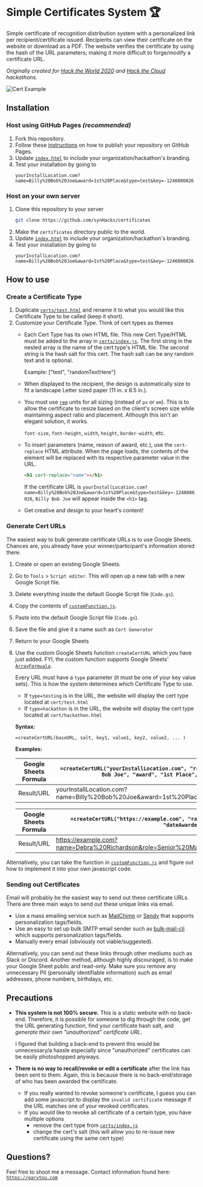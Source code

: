 # Simple Certificates System :trophy:

Simple certificate of recognition distribution system with a personalized link per recipient/certificate issued. Recipients can view their certificate on the website or download as a PDF. The website verifies the certificate by using the hash of the URL parameters; making it more difficult to forge/modify a certificate URL.

*Originally created for [Hack the World 2020](https://hacktheworld.synhacks.org/) and [Hack the Cloud](https://cloud.hackthefog.com/) hackathons.*

![Cert Example](https://user-images.githubusercontent.com/20099646/89026587-d1f01900-d2dd-11ea-894c-916935efe598.jpg)


## Installation

### Host using GitHub Pages *(recommended)*
1. Fork this repository.
2. Follow these [instructions](https://docs.github.com/en/github/working-with-github-pages/creating-a-github-pages-site#creating-your-sites) on how to publish your repository on GitHub Pages.
3. Update [`index.html`](index.html) to include your organization/hackathon's branding.
4. Test your installation by going to
   ```
   yourInstallLocation.com?name=Billy%20Bob%20Joe&award=1st%20Place&type=test&key=-1246086026
   ```

### Host on your own server

1. Clone this repository to your server
   ```bash
   git clone https://github.com/synHacks/certificates
   ```
2. Make the `certificates` directory public to the world.
3. Update [`index.html`](index.html) to include your organization/hackathon's branding.
4. Test your installation by going to
   ```
   yourInstallLocation.com?name=Billy%20Bob%20Joe&award=1st%20Place&type=test&key=-1246086026
   ```

## How to use
### Create a Certificate Type
1. Duplicate [`certs/test.html`](certs/test.html) and rename it to what you would like this Certificate Type to be called (keep it short).
2. Customize your Certificate Type. Think of cert types as themes
   - Each Cert Type has its own HTML file. This new Cert Type/HTML must be added to the array in [`certs/index.js`](certs/index.js). The first string in the nested array is the name of the cert type's HTML file. The second string is the hash salt for this cert. The hash salt can be any random text and is optional.
      
      Example: ["test", "randomTextHere"]
   - When displayed to the recipient, the design is automatically size to fit a landscape Letter sized paper (11 in. x 8.5 in.).
   - You must use [`rem`](https://css-tricks.com/theres-more-to-the-css-rem-unit-than-font-sizing/) units for all sizing (instead of `px` or `em`). This is to allow the certificate to resize based on the client's screen size while maintaining aspect ratio and placement. Although this isn't an elegant solution, it works.

      `font-size`, `font-height`, `width`, `height`, `border-width`, etc.
   - To insert parameters (name, reason of award, etc.), use the `cert-replace` HTML attribute. When the page loads, the contents of the element will be replaced with its respective parameter value in the URL.

      ```HTML
      <h1 cert-replace="name"></h1>
      ```
      If the certificate URL is `yourInstallLocation.com?name=Billy%20Bob%20Joe&award=1st%20Place&type=test&key=-1246086026`, `Billy Bob Joe` will appear inside the `<h1>` tag.
      
   - Get creative and design to your heart's content!

### Generate Cert URLs

The easiest way to bulk generate certificate URLs is to use Google Sheets. Chances are, you already have your winner/participant's information stored there.
1. Create or open an existing Google Sheets.
2. Go to `Tools` > `Script editor`. This will open up a new tab with a new Google Script file.
3. Delete everything inside the default Google Script file (`Code.gs`).
4. Copy the contents of [`customFunction.js`](customFunction.js).
5. Paste into the default Google Script file (`Code.gs`).
6. Save the file and give it a name such as `Cert Generator`
7. Return to your Google Sheets
8. Use the custom Google Sheets function `createCertURL` which you have just added. FYI, the custom function supports Google Sheets' [`ArrayFormuala`](https://support.google.com/docs/answer/3093275?hl=en).

   Every URL must have a `type` parameter (it must be one of your key value sets). This is how the system determines which Certificate Type to use.
   - If `type=testing` is in the URL, the website will display the cert type located at `cert/test.html`
   - If `type=hackathon` is in the URL, the website will display the cert type located at `cert/hackathon.html`

   **Syntax:**
   ```excel
   =createCertURL(baseURL, salt, key1, value1, key2, value2, ... )
   ```
   **Examples:**

   Google Sheets Formula | `=createCertURL("yourInstallLocation.com", "randomTextHere", "name", "Billy Bob Joe", "award", "1st Place", "type", "test")`|
   ----------------------|-------------------------------------------
   Result/URL | yourInstallLocation.com?name=Billy%20Bob%20Joe&award=1st%20Place&type=test&key=-1246086026 |
      
   Google Sheets Formula | `=createCertURL("https://example.com", "randomTextHere", "name", "Debra Richardson", "role", "Senior Manager", "dateAwarded", "July 31st, 2020", "type", "test")`|
   ----------------------|-------------------------------------------
   Result/URL | https://example.com?name=Debra%20Richardson&role=Senior%20Manager&dateAwarded=July%2031st,%202020&type=test&key=-1811546624 |


Alternatively, you can take the function in [`customFunction.js`](customFunction.js) and figure out how to implement it into your own javascript code.

### Sending out Certificates

Email will probably be the easiest way to send out these certificate URLs. There are three main ways to send out these unique links via email.
- Use a mass emailing service such as [MailChimp](https://mailchimp.com/help/use-merge-tags-to-send-personalized-files/) or [Sendy](https://sendy.co/forum/discussion/9205/how-to-use-custom-field-tags-in-emails/p1) that supports personalization tags/fields.
- Use an easy to set up bulk SMTP email sender such as [bulk-mail-cli](https://github.com/adventmail/bulk-mail-cli) which supports personalization tags/fields.
- Manually every email (obviously not viable/suggested).

Alternatively, you can send out these links through other mediums such as Slack or Discord. Another method, although highly discouraged, is to make your Google Sheet public and read-only. Make sure you remove any unnecessary PII (personally identifiable information) such as email addresses, phone numbers, birthdays, etc.

## Precautions
- **This system is not 100% secure.** This is a static website with no back-end. Therefore, it is possible for someone to dig through the code, get the URL generating function, find your certificate hash salt, and *generate their own "unauthorized" certificate URL*.

   I figured that building a back-end to prevent this would be unnecessary/a hassle especially since "unauthorized" certificates can be easily photoshopped anyways.
- **There is no way to recall/revoke or edit a certificate** after the link has been sent to them. Again, this is because there is no back-end/storage of who has been awarded the certificate.
   - If you really wanted to revoke someone's certificate, I guess you can add some javascript to display the `invalid certificate` message if the URL matches one of your revoked certificates.
   - If you would like to revoke all certificate of a certain type, you have multiple options
      - remove the cert type from [`certs/index.js`](cert/index.js)
      - change the cert's salt (this will allow you to re-issue new certificate using the same cert type)

## Questions?
Feel free to shoot me a message. Contact information found here: [`https://garytou.com`](https://garytou.com)
